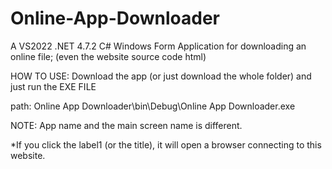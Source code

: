 # Online-App-Downloader
A VS2022 .NET 4.7.2 C# Windows Form Application for downloading an online file; (even the website source code html)

HOW TO USE: Download the app (or just download the whole folder)
and just run the EXE FILE

path: Online App Downloader\bin\Debug\Online App Downloader.exe

NOTE: App name and the main screen name is different.

*If you click the label1 (or the title), it will open a browser connecting to this website.
